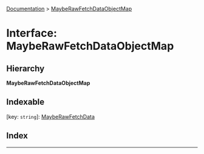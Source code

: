 [Documentation](../README.md) > [MaybeRawFetchDataObjectMap](../interfaces/mayberawfetchdataobjectmap.md)

# Interface: MaybeRawFetchDataObjectMap

## Hierarchy

**MaybeRawFetchDataObjectMap**

## Indexable

\[key: `string`\]:&nbsp;[MaybeRawFetchData](mayberawfetchdata.md)
## Index

---

